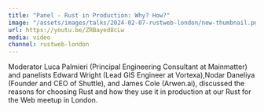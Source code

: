 ```yaml
---
title: "Panel - Rust in Production: Why? How?"
image: "/assets/images/talks/2024-02-07-rustweb-london/new-thumbnail.png"
url: https://youtu.be/ZRBayed8cLw
media: video
channel: rustweb-london
---
```


Moderator Luca Palmieri (Principal Engineering Consultant at Mainmatter) and panelists ​Edward Wright (Lead GIS Engineer at Vortexa), ​Nodar Daneliya (Founder and CEO of Shuttle), and ​James Cole (Arwen.ai), discussed the reasons for choosing Rust and how they use it in production at our Rust for the Web meetup in London.
